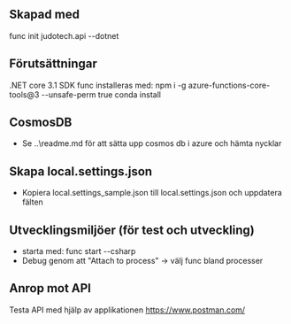 ## Skapad med 
func init judotech.api --dotnet

## Förutsättningar
.NET core 3.1 SDK
func installeras med: npm i -g azure-functions-core-tools@3 --unsafe-perm true
conda install 

## CosmosDB
- Se ..\readme.md för att sätta upp cosmos db i azure och hämta nycklar

## Skapa local.settings.json
- Kopiera local.settings_sample.json till local.settings.json och uppdatera fälten

## Utvecklingsmiljöer (för test och utveckling)
- starta med: func start --csharp
- Debug genom att "Attach to process" -> välj func bland processer

## Anrop mot API
Testa API med hjälp av applikationen https://www.postman.com/